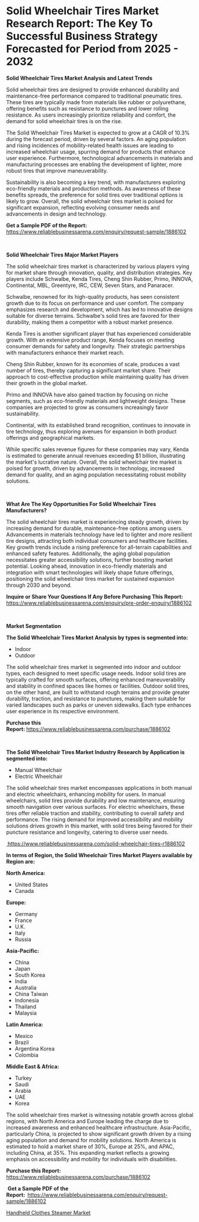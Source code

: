 <p><h1>Solid Wheelchair Tires Market Research Report: The Key To Successful Business Strategy Forecasted for Period from 2025 - 2032</h1></p><p><strong>Solid Wheelchair Tires Market Analysis and Latest Trends</strong></p>
<p><p>Solid wheelchair tires are designed to provide enhanced durability and maintenance-free performance compared to traditional pneumatic tires. These tires are typically made from materials like rubber or polyurethane, offering benefits such as resistance to punctures and lower rolling resistance. As users increasingly prioritize reliability and comfort, the demand for solid wheelchair tires is on the rise.</p><p>The Solid Wheelchair Tires Market is expected to grow at a CAGR of 10.3% during the forecast period, driven by several factors. An aging population and rising incidences of mobility-related health issues are leading to increased wheelchair usage, spurring demand for products that enhance user experience. Furthermore, technological advancements in materials and manufacturing processes are enabling the development of lighter, more robust tires that improve maneuverability. </p><p>Sustainability is also becoming a key trend, with manufacturers exploring eco-friendly materials and production methods. As awareness of these benefits spreads, the preference for solid tires over traditional options is likely to grow. Overall, the solid wheelchair tires market is poised for significant expansion, reflecting evolving consumer needs and advancements in design and technology.</p></p>
<p><strong>Get a Sample PDF of the Report:&nbsp;</strong> <a href="https://www.reliablebusinessarena.com/enquiry/request-sample/1886102?utm_campaign=2258&utm_medium=2&utm_source=Github&utm_content=ia&utm_term=09022025&utm_id=solid-wheelchair-tires">https://www.reliablebusinessarena.com/enquiry/request-sample/1886102</a></p>
<p>&nbsp;</p>
<p><strong>Solid Wheelchair Tires Major Market Players</strong></p>
<p><p>The solid wheelchair tires market is characterized by various players vying for market share through innovation, quality, and distribution strategies. Key players include Schwalbe, Kenda Tires, Cheng Shin Rubber, Primo, INNOVA, Continental, MBL, Greentyre, IRC, CEW, Seven Stars, and Panaracer. </p><p>Schwalbe, renowned for its high-quality products, has seen consistent growth due to its focus on performance and user comfort. The company emphasizes research and development, which has led to innovative designs suitable for diverse terrains. Schwalbe's solid tires are favored for their durability, making them a competitor with a robust market presence.</p><p>Kenda Tires is another significant player that has experienced considerable growth. With an extensive product range, Kenda focuses on meeting consumer demands for safety and longevity. Their strategic partnerships with manufacturers enhance their market reach. </p><p>Cheng Shin Rubber, known for its economies of scale, produces a vast number of tires, thereby capturing a significant market share. Their approach to cost-effective production while maintaining quality has driven their growth in the global market.</p><p>Primo and INNOVA have also gained traction by focusing on niche segments, such as eco-friendly materials and lightweight designs. These companies are projected to grow as consumers increasingly favor sustainability.</p><p>Continental, with its established brand recognition, continues to innovate in tire technology, thus exploring avenues for expansion in both product offerings and geographical markets. </p><p>While specific sales revenue figures for these companies may vary, Kenda is estimated to generate annual revenues exceeding $1 billion, illustrating the market's lucrative nature. Overall, the solid wheelchair tire market is poised for growth, driven by advancements in technology, increased demand for quality, and an aging population necessitating robust mobility solutions.</p></p>
<p>&nbsp;</p>
<p><strong>What Are The Key Opportunities For Solid Wheelchair Tires Manufacturers?</strong></p>
<p><p>The solid wheelchair tires market is experiencing steady growth, driven by increasing demand for durable, maintenance-free options among users. Advancements in materials technology have led to lighter and more resilient tire designs, attracting both individual consumers and healthcare facilities. Key growth trends include a rising preference for all-terrain capabilities and enhanced safety features. Additionally, the aging global population necessitates greater accessibility solutions, further boosting market potential. Looking ahead, innovation in eco-friendly materials and integration with smart technologies will likely shape future offerings, positioning the solid wheelchair tires market for sustained expansion through 2030 and beyond.</p></p>
<p><strong>Inquire or Share Your Questions If Any Before Purchasing This Report:</strong> <a href="https://www.reliablebusinessarena.com/enquiry/pre-order-enquiry/1886102?utm_campaign=2258&utm_medium=2&utm_source=Github&utm_content=ia&utm_term=09022025&utm_id=solid-wheelchair-tires">https://www.reliablebusinessarena.com/enquiry/pre-order-enquiry/1886102</a></p>
<p>&nbsp;</p>
<p><strong>Market Segmentation</strong></p>
<p><strong>The Solid Wheelchair Tires Market Analysis by types is segmented into:</strong></p>
<p><ul><li>Indoor</li><li>Outdoor</li></ul></p>
<p><p>The solid wheelchair tires market is segmented into indoor and outdoor types, each designed to meet specific usage needs. Indoor solid tires are typically crafted for smooth surfaces, offering enhanced maneuverability and stability in confined spaces like homes or facilities. Outdoor solid tires, on the other hand, are built to withstand rough terrains and provide greater durability, traction, and resistance to punctures, making them suitable for varied landscapes such as parks or uneven sidewalks. Each type enhances user experience in its respective environment.</p></p>
<p><strong>Purchase this Report:&nbsp;</strong><a href="https://www.reliablebusinessarena.com/purchase/1886102?utm_campaign=2258&utm_medium=2&utm_source=Github&utm_content=ia&utm_term=09022025&utm_id=solid-wheelchair-tires">https://www.reliablebusinessarena.com/purchase/1886102</a></p>
<p>&nbsp;</p>
<p><strong>The Solid Wheelchair Tires Market Industry Research by Application is segmented into:</strong></p>
<p><ul><li>Manual Wheelchair</li><li>Electric Wheelchair</li></ul></p>
<p><p>The solid wheelchair tires market encompasses applications in both manual and electric wheelchairs, enhancing mobility for users. In manual wheelchairs, solid tires provide durability and low maintenance, ensuring smooth navigation over various surfaces. For electric wheelchairs, these tires offer reliable traction and stability, contributing to overall safety and performance. The rising demand for improved accessibility and mobility solutions drives growth in this market, with solid tires being favored for their puncture resistance and longevity, catering to diverse user needs.</p></p>
<p><a href="https://www.reliablebusinessarena.com/solid-wheelchair-tires-r1886102?utm_campaign=2258&utm_medium=2&utm_source=Github&utm_content=ia&utm_term=09022025&utm_id=solid-wheelchair-tires">&nbsp;https://www.reliablebusinessarena.com/solid-wheelchair-tires-r1886102</a></p>
<p><strong>In terms of Region, the Solid Wheelchair Tires Market Players available by Region are:</strong></p>
<p>
    <p> <strong> North America: </strong>
        <ul>
            <li>United States</li>
            <li>Canada</li>
        </ul>
        </p> 
    <p> <strong> Europe: </strong>
        <ul>
            <li>Germany</li>
            <li>France</li>
            <li>U.K.</li>
            <li>Italy</li>
            <li>Russia</li>
        </ul>
        </p> 
    <p> <strong> Asia-Pacific: </strong>
        <ul>
            <li>China</li>
            <li>Japan</li>
            <li>South Korea</li>
            <li>India</li>
            <li>Australia</li>
            <li>China Taiwan</li>
            <li>Indonesia</li>
            <li>Thailand</li>
            <li>Malaysia</li>
        </ul>
        </p> 
    <p> <strong> Latin America: </strong>
        <ul>
            <li>Mexico</li>
            <li>Brazil</li>
            <li>Argentina Korea</li>
            <li>Colombia</li>
        </ul>
        </p> 
    <p> <strong> Middle East & Africa: </strong>
        <ul>
            <li>Turkey</li>
            <li>Saudi</li>
            <li>Arabia</li>
            <li>UAE</li>
            <li>Korea</li>
        </ul>
    </p>
    </p>
<p><p>The solid wheelchair tires market is witnessing notable growth across global regions, with North America and Europe leading the charge due to increased awareness and enhanced healthcare infrastructure. Asia-Pacific, particularly China, is projected to show significant growth driven by a rising aging population and demand for mobility solutions. North America is estimated to hold a market share of 30%, Europe at 25%, and APAC, including China, at 35%. This expanding market reflects a growing emphasis on accessibility and mobility for individuals with disabilities.</p></p>
<p><strong>Purchase this Report: </strong><a href="https://www.reliablebusinessarena.com/purchase/1886102?utm_campaign=2258&utm_medium=2&utm_source=Github&utm_content=ia&utm_term=09022025&utm_id=solid-wheelchair-tires">https://www.reliablebusinessarena.com/purchase/1886102</a></p>
<p>&nbsp;<strong>Get a Sample PDF of the Report:&nbsp;&nbsp;</strong><a href="https://www.reliablebusinessarena.com/enquiry/request-sample/1886102?utm_campaign=2258&utm_medium=2&utm_source=Github&utm_content=ia&utm_term=09022025&utm_id=solid-wheelchair-tires">https://www.reliablebusinessarena.com/enquiry/request-sample/1886102</a></p>
<p><strong></strong></p>
<p><p><a href="https://github.com/ilonaenterline65/Market-Research-Report-List-1/blob/main/handheld-clothes-steamer-market.md?utm_campaign=2258&utm_medium=2&utm_source=Github&utm_content=ia&utm_term=09022025&utm_id=solid-wheelchair-tires">Handheld Clothes Steamer Market</a></p></p>